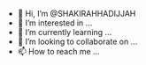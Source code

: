 - 👋 Hi, I’m @SHAKIRAHHADIJJAH
- 👀 I’m interested in ...
- 🌱 I’m currently learning ...
- 💞️ I’m looking to collaborate on ...
- 📫 How to reach me ...

<!---
NAKUYASHAKIRAHHADIJJAH/NAKUYASHAKIRAHHADIJJAH is a ✨ special ✨ repository because its `README.md` (this file) appears on your GitHub profile.
You can click the Preview link to take a look at your changes.
--->
